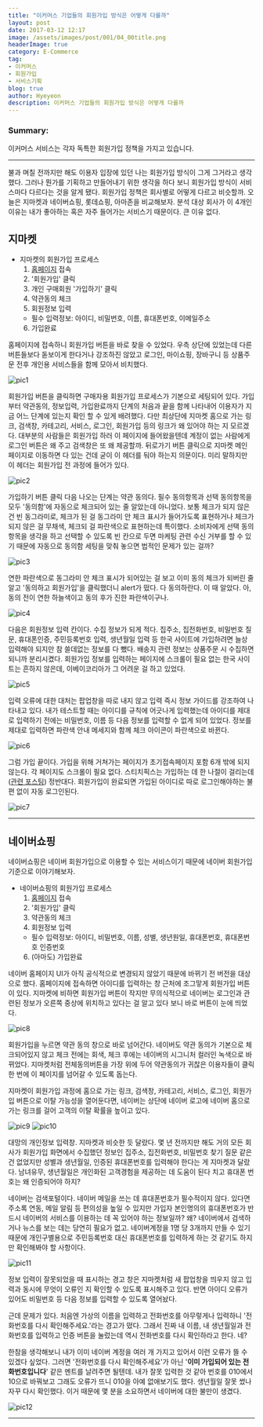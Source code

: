 ```yaml
---
title: "이커머스 기업들의 회원가입 방식은 어떻게 다를까"
layout: post
date: 2017-03-12 12:17
image: /assets/images/post/001/04_00title.png
headerImage: true
category: E-Commerce
tag:
- 이커머스
- 회원가입
- 서비스기획
blog: true
author: Hyeyeon
description: 이커머스 기업들의 회원가입 방식은 어떻게 다를까
---
```


### Summary:

이커머스 서비스는 각자 독특한 회원가입 정책을 가지고 있습니다.

---

불과 며칠 전까지만 해도 이용자 입장에 있던 나는 회원가입 방식이 그게 그거라고 생각했다. 그러나 뭔가를 기획하고 만들어내기 위한 생각을 하다 보니 회원가입 방식이 서비스마다 다르다는 것을 알게 됐다. 회원가입 정책은 회사별로 어떻게 다르고 비슷할까. 오늘은 지마켓과 네이버쇼핑, 롯데쇼핑, 아마존을 비교해보자. 분석 대상 회사가 이 4개인 이유는 내가 좋아하는 혹은 자주 들어가는 서비스기 때문이다. 큰 이유 없다.

## 지마켓

- 지마켓의 회원가입 프로세스
  1. [홈페이지](http://www.gmarket.co.kr/) 접속
  2. '회원가입' 클릭
  3. 개인 구매회원 '가입하기' 클릭
  4. 약관동의 체크
  5. 회원정보 입력
    - 필수 입력정보: 아이디, 비밀번호, 이름, 휴대폰번호, 이메일주소
  6. 가입완료


홈페이지에 접속하니 회원가입 버튼을 바로 찾을 수 있었다. 우측 상단에 있었는데 다른 버튼들보다 돋보이게 한다거나 강조하진 않았고 로그인, 마이쇼핑, 장바구니 등 상품주문 전후 개인용 서비스들을 함께 모아서 비치했다.

![pic1](/assets/images/post/002/107_01.png)

회원가입 버튼을 클릭하면 구매자용 회원가입 프로세스가 기본으로 세팅되어 있다. 가입부터 약관동의, 정보입력, 가입완료까지 단계의 처음과 끝을 함께 나타내어 이용자가 지금 어느 단계에 있는지 확인 할 수 있게 배려했다. 다만 최상단에 지마켓 홈으로 가는 링크, 검색창, 카테고리, 서비스, 로그인, 회원가입 등의 링크가 왜 있어야 하는 지 모르겠다. 대부분의 사람들은 회원가입 하러 이 페이지에 들어왔을텐데 계정이 없는 사람에게 로그인 버튼은 왜 주고 검색창은 또 왜 제공할까. 뒤로가기 버튼 클릭으로 지마켓 메인 페이지로 이동하면 다 있는 건데 굳이 이 헤더를 둬야 하는지 의문이다. 미리 말하지만 이 헤더는 회원가입 전 과정에 들어가 있다.

![pic2](/assets/images/post/002/107_02.png)


가입하기 버튼 클릭 다음 나오는 단계는 약관 동의다. 필수 동의항목과 선택 동의항목을 모두 '동의함'에 자동으로 체크되어 있는 줄 알았는데 아니었다. 보통 체크가 되지 않은 건 빈 동그라미로, 체크가 된 걸 동그라미 안 체크 표시가 들어가도록 표현하거나 체크가 되지 않은 걸 무채색, 체크되 걸 파란색으로 표현하는데 특이했다. 소비자에게 선택 동의항목을 생각을 하고 선택할 수 있도록 빈 칸으로 두면 마케팅 관련 수신 거부를 할 수 있기 때문에 자동으로 동의함 세팅을 맞춰 놓으면 법적인 문제가 있는 걸까?

![pic3](/assets/images/post/002/107_03.png)

연한 파란색으로 동그라미 안 체크 표시가 되어있는 걸 보고 이미 동의 체크가 되버린 줄 알고 '동의하고 회원가입'을 클릭했더니 alert가 떴다. 다 동의하란다. 이 때 알았다. 아, 동의 전이 연한 하늘색이고 동의 후가 진한 파란색이구나.

![pic4](/assets/images/post/002/107_04.png)

다음은 회원정보 입력 칸이다. 수집 정보가 되게 적다. 집주소, 집전화번호, 비밀번호 질문, 휴대폰인증, 주민등록번호 입력, 생년월일 입력 등 한국 사이트에 가입하려면 늘상 입력해야 되지만 참 쓸데없는 정보를 다 뺐다. 배송지 관련 정보는 상품주문 시 수집하면 되니까 분리시켰다. 회원가입 정보를 입력하는 페이지에 스크롤이 필요 없는 한국 사이트는 흔하지 않은데, 이베이코리아가 그 어려운 걸 하고 있었다.

![pic5](/assets/images/post/002/107_05.png)


입력 오류에 대한 대처는 팝업창을 따로 내지 않고 입력 즉시 정보 가이드를 강조하여 나타내고 있다. 내가 테스트할 때는 아이디를 규칙에 어긋나게 입력했는데 아이디를 제대로 입력하기 전에는 비밀번호, 이름 등 다음 정보를 입력할 수 없게 되어 있었다. 정보를 제대로 입력하면 파란색 안내 메세지와 함께 체크 아이콘이 파란색으로 바뀐다.

![pic6](/assets/images/post/002/107_06.png)

그럼 가입 끝이다. 가입을 위해 거쳐가는 페이지가 초기접속페이지 포함 6개 밖에 되지 않는다. 각 페이지도 스크롤이 필요 없다. 스티치픽스는 가입하는 데 한 나절이 걸리는데([관련 포스팅](https://imyeonn.github.io/e-commerce/78/)) 정반대다. 회원가입이 완료되면 가입된 아이디로 따로 로그인해야하는 불편 없이 자동 로그인된다.

![pic7](/assets/images/post/002/107_07.png)

---

## 네이버쇼핑

네이버쇼핑은 네이버 회원가입으로 이용할 수 있는 서비스이기 때문에 네이버 회원가입 기준으로 이야기해보자.

- 네이버쇼핑의 회원가입 프로세스
  1. [홈페이지](http://www.naver.com/) 접속
  2. '회원가입' 클릭
  3. 약관동의 체크
  5. 회원정보 입력
    - 필수 입력정보: 아이디, 비밀번호, 이름, 성별, 생년원일, 휴대폰번호, 휴대폰번호 인증번호
  6. (아마도) 가입완료

네이버 홈페이지 UI가 아직 공식적으로 변경되지 않았기 때문에 바뀌기 전 버전을 대상으로 했다. 홈페이지에 접속하면 아이디를 입력하는 창 근처에 조그맣게 회원가입 버튼이 있다. 지마켓에 비하면 회원가입 버튼이 작지만 무의식적으로 네이버는 로그인과 관련된 정보가 오른쪽 중상에 위치하고 있다는 걸 알고 있다 보니 바로 버튼이 눈에 띄었다.

![pic8](/assets/images/post/002/107_08.png)

회원가입을 누르면 약관 동의 창으로 바로 넘어간다. 네이버도 약관 동의가 기본으로 체크되어있지 않고 체크 전에는 회색, 체크 후에는 네이버의 시그니처 컬러인 녹색으로 바뀌었다. 지마켓처럼 전체동의버튼을 가장 위에 두어 약관동의가 귀찮은 이용자들이 클릭 한 번에 이 페이지를 넘어갈 수 있도록 돕는다.

지마켓이 회원가입 과정에 홈으로 가는 링크, 검색창, 카테고리, 서비스, 로그인, 회원가입 버튼으로 이탈 가능성을 열어둔다면, 네이버는 상단에 네이버 로고에 네이버 홈으로 가는 링크를 걸어 고객의 이탈 확률을 높이고 있다.

![pic9](/assets/images/post/002/107_09.png)
![pic10](/assets/images/post/002/107_10.png)

대망의 개인정보 입력창. 지마켓과 비슷한 듯 달랐다. 몇 년 전까지만 해도 거의 모든 회사가 회원가입 화면에서 수집했던 정보인 집주소, 집전화번호, 비밀번호 찾기 질문 같은 건 없었지만 성별과 생년월일, 인증된 휴대폰번호를 입력해야 한다는 게 지마켓과 달랐다. 남녀유무, 생년월일은 개인화된 고객경험을 제공하는 데 도움이 된다 치고 휴대폰 번호는 왜 인증되어야 하지?

네이버는 검색포털이다. 네이버 메일을 쓰는 데 휴대폰번호가 필수적이지 않다. 있다면 주소록 연동, 메일 알림 등 편의성을 높일 수 있지만 가입자 본인명의의 휴대폰번호가 반드시 네이버의 서비스를 이용하는 데 꼭 있어야 하는 정보일까? 왜? 네이버에서 검색하거나 뉴스를 보는 데는 당연히 필요가 없고. 네이버계정을 1명 당 3개까지 만들 수 있기 때문에 개인구별용으로 주민등록번호 대신 휴대폰번호를 입력하게 하는 것 같기도 하지만 확인해봐야 할 사항이다.

![pic11](/assets/images/post/002/107_11.png)

정보 입력이 잘못되었을 때 표시하는 경고 창은 지마켓처럼 새 팝업창을 띄우지 않고 입력과 동시에 무엇이 오류인 지 확인할 수 있도록 표시해주고 있다. 반면 아이디 오류가 있어도 비밀번호 등 다음 정보를 입력할 수 있도록 열어놨다.

근데 문제가 있다. 처음엔 가상의 이름을 입력하고 전화번호를 아무렇게나 입력하니 '전화번호를 다시 확인해주세요.'라는 경고가 떴다. 그래서 진짜 내 이름, 내 생년월일과 전화번호를 입력하고 인증 버튼을 눌렀는데 역시 전화번호를 다시 확인하라고 한다. 네?

한참을 생각해보니 내가 이미 네이버 계정을 여러 개 가지고 있어서 이런 오류가 뜰 수 있겠다 싶었다. 그러면 '전화번호를 다시 확인해주세요'가 아닌 '**이미 가입되어 있는 전화번호입니다**' 같은 멘트를 날려주면 될텐데. 내가 잘못 입력한 것 같아 번호를 010에서 10으로 바꿔보고 그래도 오류가 뜨니 010을 아예 없애보기도 했다. 생년월일 잘못 썼나 자꾸 다시 확인했다. 이거 때문에 몇 분을 소요하면서 네이버에 대한 불만이 생겼다.

![pic12](/assets/images/post/002/107_12.png)



---
